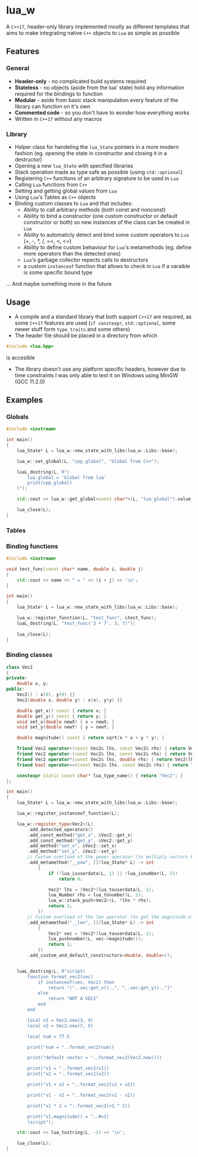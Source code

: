 # lua_w
A `C++17`, header-only library implemented mostly as different templates that aims to make integrating native `C++` objects to `Lua` as simple as possible

## Features
### General
- **Header-only** - no complicated build systems required
- **Stateless** - no objects (aside from the lua' state) hold any information required for the bindings to function
- **Modular** - aside from basic stack manipulation every feature of the library can function on it's own
- **Commented code** - so you don't have to wonder how everything works
- Written in `C++17` without any macros

### Library
- Helper class for handeling the `lua_State` pointers in a more modern fashion (eg. opening the state in constructor and closing it in a destructor)
- Opening a new `lua_State` with specified libraries
- Stack operation made as type safe as possible (using `std::optional`)
- Registering `C++` functions of an arbitrary signature to be used in `Lua`
- Calling `Lua` functions from `C++`
- Setting and getting global values from `Lua`
- Using `Lua`'s Tables as `C++` objects
- Binding custom classes to `Lua` and that includes:
	- Ability to call arbitrary methods (both const and nonconst)
	- Ability to bind a constructor (one custom constructor or default constructor or both) so new instances of the class can be created in `Lua`
	- Ability to automaticly detect and bind some custom operators to `Lua` (+, -, *, /, ==, <, <=)
	- Ability to define custom behaviour for `Lua`'s metamethods (eg. define more operators than the detected ones)
	- `Lua`'s garbage collector repects calls to destructors
	- a custom `instanceof` function that allows to check in `Lua` if a varaible is some specific bound type

... And maybe something more in the future

## Usage
- A compile and a standard library that both support `C++17` are required, as some `C++17` features are used (`if constexpr`, `std::optional`, some newer stuff form `type_traits` and some others)
- The header file should be placed in a directory from which 
```c++
#include <lua.hpp>
```
is accesible

- The library doesn't use any platform specific headers, however due to time constraints I was only able to test it on Windows using MinGW (GCC 11.2.0)

## Examples
### Globals
```c++
#include <iostream>

int main()
{
	lua_State* L = lua_w::new_state_with_libs(lua_w::Libs::base);

	lua_w::set_global(L, "cpp_global", "Global from C++");

	luaL_dostring(L, R"(
		lua_global = 'Global from lua'
		print(cpp_global)
	)");

	std::cout << lua_w::get_global<const char*>(L, "lua_global").value_or("NO GLOBAL FOUND") << '\n';

	lua_close(L);
}
```

### Tables

### Binding functions
```c++
#include <iostream>

void test_func(const char* name, double i, double j)
{
	std::cout << name << " = " << (i + j) << '\n';
}

int main()
{
	lua_State* L = lua_w::new_state_with_libs(lua_w::Libs::base);

	lua_w::register_function(L, "test_func", &test_func);
	luaL_dostring(L, "test_func('3 + 7', 3, 7)");
	
	lua_close(L);
}
```

### Binding classes
```c++
class Vec2
{
private:
	double x, y;
public:
	Vec2() : x(0), y(0) {}
	Vec2(double x, double y) : x(x), y(y) {}

	double get_x() const { return x; }
	double get_y() const { return y; }
	void set_x(double newX) { x = newX; }
	void set_y(double newY) { y = newY; }

	double magnitude() const { return sqrt(x * x + y * y); }

	friend Vec2 operator+(const Vec2& lhs, const Vec2& rhs) { return Vec2(lhs.x + rhs.x, lhs.y + rhs.y); }
	friend Vec2 operator-(const Vec2& lhs, const Vec2& rhs) { return Vec2(lhs.x - rhs.x, lhs.y - rhs.y); }
	friend Vec2 operator*(const Vec2& lhs, double rhs) { return Vec2(lhs.x * rhs, lhs.y * rhs); }
	friend bool operator==(const Vec2& lhs, const Vec2& rhs) { return lhs.x == rhs.x && lhs.y == rhs.y; }

	constexpr static const char* lua_type_name() { return "Vec2"; }
};

int main()
{
	lua_State* L = lua_w::new_state_with_libs(lua_w::Libs::base);

	lua_w::register_instanceof_function(L);

	lua_w::register_type<Vec2>(L)
		.add_detected_operators()
		.add_const_method("get_x", &Vec2::get_x)
		.add_const_method("get_y", &Vec2::get_y)
		.add_method("set_x", &Vec2::set_x)
		.add_method("set_y", &Vec2::set_y)
		// Custom overload of the power operator (to multiply vectors by numbers)
		.add_metamethod("__pow", [](lua_State* L) -> int
			{
				if (!lua_isuserdata(L, 1) || !lua_isnumber(L, 2))
					return 0;

				Vec2* lhs = (Vec2*)lua_touserdata(L, 1);
				lua_Number rhs = lua_tonumber(L, 2);
				lua_w::stack_push<Vec2>(L, *lhs * rhs);
				return 1;
			})
		// Custom overload of the len operator (to get the magnitude of the vector)
		.add_metamethod("__len", [](lua_State* L) -> int
			{
				Vec2* vec = (Vec2*)lua_touserdata(L, 1);
				lua_pushnumber(L, vec->magnitude());
				return 1;
			})
		.add_custom_and_default_constructors<double, double>();


	luaL_dostring(L, R"script(
		function format_vec2(vec)
			if instanceof(vec, Vec2) then
				return "("..vec:get_x()..", "..vec:get_y()..")"
			else
				return "NOT A VEC2"
			end
		end

		local v1 = Vec2.new(3, 4)
		local v2 = Vec2.new(7, 5)

		local num = 77.5

		print("num = "..format_vec2(num))

		print("default vector = "..format_vec2(Vec2.new()))

		print("v1 = "..format_vec2(v1))
		print("v2 = "..format_vec2(v2))

		print("v1 + v2 = "..format_vec2(v1 + v2))

		print("v1 - v2 = "..format_vec2(v1 - v2))

		print("v1 * 2 = "..format_vec2(v1 ^ 2))

		print("v1.magnitude() = "..#v1)
		)script");

	std::cout << lua_tostring(L, -1) << '\n';

	lua_close(L);
}
```

